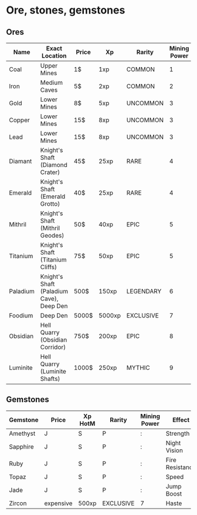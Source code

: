 # Ore, stones, gemstones

## Ores

| Name | Exact Location | Price | Xp | Rarity | Mining Power |
|-|-|-|-|-|-|
| Coal | Upper Mines | 1$ | 1xp | COMMON | 1 |
| Iron | Medium Caves | 5$ | 2xp | COMMON | 2 |
| Gold | Lower Mines | 8$ | 5xp | UNCOMMON | 3 |
| Copper | Lower Mines | 15$ | 8xp | UNCOMMON | 3 |
| Lead | Lower Mines | 15$ | 8xp | UNCOMMON | 3 |
| Diamant | Knight's Shaft (Diamond Crater) | 45$ | 25xp | RARE | 4 |
| Emerald | Knight's Shaft (Emerald Grotto) | 40$ | 25xp | RARE | 4 |
| Mithril | Knight's Shaft (Mithril Geodes) | 50$ | 40xp | EPIC | 5 |
| Titanium | Knight's Shaft (Titanium Cliffs) | 75$ | 50xp | EPIC | 5 |
| Paladium | Knight's Shaft (Paladium Cave), Deep Den | 500$ | 150xp | LEGENDARY | 6 |
| Foodium | Deep Den | 5000$ | 5000xp | EXCLUSIVE | 7 |
| Obsidian | Hell Quarry (Obsidian Corridor) | 750$ | 200xp | EPIC | 8 |
| Luminite | Hell Quarry (Luminite Shafts) | 1000$ | 250xp | MYTHIC | 9 |

## Gemstones

| Gemstone | Price | Xp HotM | Rarity | Mining Power | Effect |
|-|-|-|-|-|-|
| Amethyst | J | S | P | : | Strength |
| Sapphire | J | S | P | : | Night Vision |
| Ruby | J | S | P | : | Fire Resistance |
| Topaz | J | S | P | : | Speed |
| Jade | J | S | P | : | Jump Boost |
| Zircon | expensive | 500xp | EXCLUSIVE | 7 | Haste |

